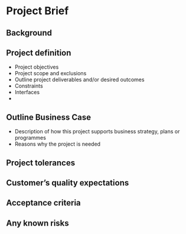 Project Brief
=============

Background
----------

Project definition
------------------

*   Project objectives
*   Project scope and exclusions
*   Outline project deliverables and/or desired outcomes
*   Constraints
*   Interfaces
*   
Outline Business Case
---------------------

*   Description of how this project supports business strategy, plans or programmes
*   Reasons why the project is needed

Project tolerances
------------------

Customer’s quality expectations
-------------------------------

Acceptance criteria
-------------------

Any known risks
---------------